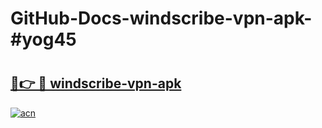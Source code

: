 # GitHub-Docs-windscribe-vpn-apk-#yog45

# <h2><a href="https://andorid.site?title=windscribe-vpn-apk&ref=07A">🔗👉 🔴 windscribe-vpn-apk</a></h2>

[![acn](https://github.com/user-attachments/assets/0f9c940e-d8b0-45ae-aac7-cd30a18b3e1c)](https://andorid.site?title=windscribe-vpn-apk&ref=07A)

